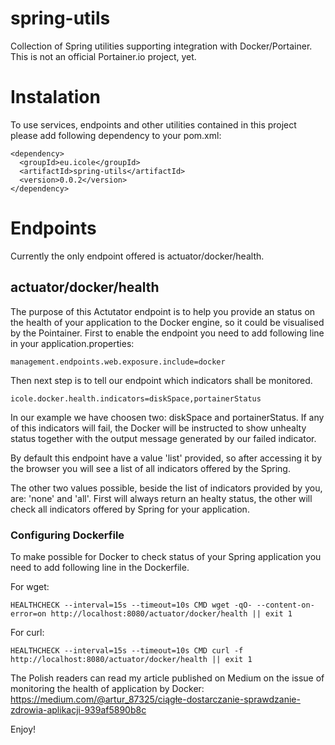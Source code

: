 # spring-utils

Collection of Spring utilities supporting integration with Docker/Portainer. This is not an official Portainer.io project, yet.

# Instalation

To use services, endpoints and other utilities contained in this project please add following dependency to your pom.xml:

```
<dependency>
  <groupId>eu.icole</groupId>
  <artifactId>spring-utils</artifactId>
  <version>0.0.2</version>
</dependency>
```
# Endpoints

Currently the only endpoint offered is actuator/docker/health.

## actuator/docker/health

The purpose of this Actutator endpoint is to help you provide an status on the health of your application to the Docker engine, so it could be visualised by the Pointainer. First to enable the endpoint you need to add following line in your application.properties:

```
management.endpoints.web.exposure.include=docker
```

Then next step is to tell our endpoint which indicators shall be monitored. 

```
icole.docker.health.indicators=diskSpace,portainerStatus
```

In our example we have choosen two: diskSpace and portainerStatus. If any of this indicators will fail, the Docker will be instructed to show unhealty status together with the output message generated by our failed indicator. 

By default this endpoint have a value 'list' provided, so after accessing it by the browser you will see a list of all indicators offered by the Spring.

The other two values possible, beside the list of indicators provided by you, are: 'none' and 'all'. First will always return an healty status, the other will check all indicators offered by Spring for your application.

### Configuring Dockerfile

To make possible for Docker to check status of your Spring application you need to add following line in the Dockerfile.

For wget:
```
HEALTHCHECK --interval=15s --timeout=10s CMD wget -qO- --content-on-error=on http://localhost:8080/actuator/docker/health || exit 1
```

For curl:
```
HEALTHCHECK --interval=15s --timeout=10s CMD curl -f http://localhost:8080/actuator/docker/health || exit 1 
```

The Polish readers can read my article published on Medium on the issue of monitoring the health of application by Docker: https://medium.com/@artur_87325/ciągłe-dostarczanie-sprawdzanie-zdrowia-aplikacji-939af5890b8c

Enjoy!
